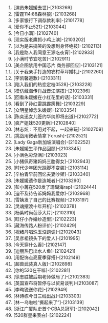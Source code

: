 
1. [演员朱媛媛去世]-[2103269]
1. [雷霆114:88森林狼]-[2103268]
1. [多家银行下调存款利率]-[2101778]
1. [爱你不止521]-[2103044]
1. [今日小满]-[2102740]
1. [现实版老鹰抓小鸡上演]-[2103202]
1. [以为是来搞笑的没想到身怀绝技]-[2102113]
1. [我是路人我同意王源吃夜宵]-[2102933]
1. [小满时节宜吃苦]-[2102911]
1. [美企图禁用中国芯片 商务部回应]-[2103121]
1. [关于我亲手打造的农村草坪婚礼]-[2102260]
1. [李凯馨道歉]-[2103311]
1. [陷入我们的热恋定档0528]-[2103228]
1. [模仿藏海传肖战晋江演技]-[2102396]
1. [回看朱媛媛在小红花里的话]-[2103331]
1. [看到了孙红雷跳霹雳舞]-[2103229]
1. [众明星悼念朱媛媛]-[2103354]
1. [陈奕迅女儿签约华纳即将出道]-[2102772]
1. [疯产姐妹520更新]-[2102840]
1. [林志炫：不用对不起，一起来玩]-[2102709]
1. [挑战用微表情拿下crush]-[2102521]
1. [Lady Gaga新加坡演唱会]-[2102252]
1. [朱媛媛生平作品回顾]-[2103345]
1. [小满色彩渐满]-[2103023]
1. [小猪佩奇猪妈妈三胎得女]-[2102943]
1. [时代少年团光跺脚不变装]-[2103114]
1. [辛柏青早前回忆夫妻吵架]-[2103340]
1. [朱媛媛遗作是造城者]-[2103290]
1. [彭小苒在520发了珊瑚海rap]-[2102444]
1. [迫不及待告诉妈妈我爱你]-[2102968]
1. [雪姨发了自己的比赛视频]-[2103197]
1. [灵魂摆渡十年开机]-[2102378]
1. [杨紫时尚芭莎大片]-[2102310]
1. [旺仔小乔婚纱造型]-[2102223]
1. [藏海传路人粉评价]-[2102429]
1. [祝绪丹唱珠玉没跑调]-[2102043]
1. [吴彦祖镜头下的爱人]-[2101995]
1. [今天穿什么香]-[2102147]
1. [迪丽热巴出水人鱼]-[2102421]
1. [用配饰点亮夏季穿搭]-[2102149]
1. [超兽武装真人版]-[2102898]
1. [你的520在干嘛]-[2102281]
1. [徐志胜被后期老师做局了]-[2102383]
1. [英国宣布将暂停与以贸易谈判]-[2103087]
1. [李昀锐送你花]-[2102949]
1. [林诗栋今日三线出战]-[2103303]
1. [林一乌啦啦“撕起来了”]-[2103139]
1. [浙江广厦队史首个CBA总冠军]-[2102042]
1. [520群星来表白]-[2102224]